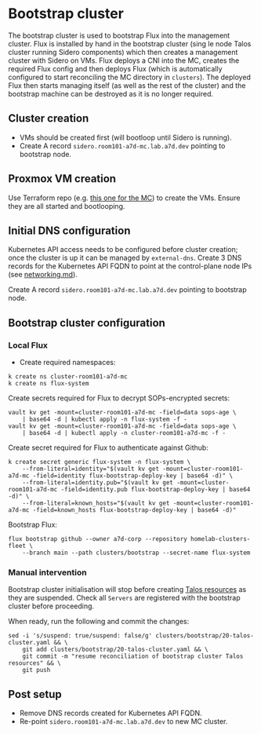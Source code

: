 # Bootstrap cluster

The bootstrap cluster is used to bootstrap Flux into the management cluster. Flux is installed by hand in the bootstrap cluster (sing  le node Talos cluster running Sidero components) which then creates a management cluster with Sidero on VMs. Flux deploys a CNI into the MC, creates the required Flux config and then deploys Flux (which is automatically configured to start reconciling the MC directory in `clusters`). The deployed Flux then starts managing itself (as well as the rest of the cluster) and the bootstrap machine can be destroyed as it is no longer required.

## Cluster creation

- VMs should be created first (will bootloop until Sidero is running).
- Create A record `sidero.room101-a7d-mc.lab.a7d.dev` pointing to bootstrap node.

## Proxmox VM creation

Use Terraform repo (e.g. [this one for the MC](https://github.com/a7d-corp/homelab-k8s-cluster-room101-a7d-mc/)) to create the VMs. Ensure they are all started and bootlooping.

## Initial DNS configuration

Kubernetes API access needs to be configured before cluster creation; once the cluster is up it can be managed by `external-dns`. Create 3 DNS records for the Kubernetes API FQDN to point at the control-plane node IPs (see [networking.md](networking.md)).

Create A record `sidero.room101-a7d-mc.lab.a7d.dev` pointing to bootstrap node.

## Bootstrap cluster configuration

### Local Flux

- Create required namespaces:

```
k create ns cluster-room101-a7d-mc
k create ns flux-system
```

Create secrets required for Flux to decrypt SOPs-encrypted secrets:

```
vault kv get -mount=cluster-room101-a7d-mc -field=data sops-age \
	| base64 -d | kubectl apply -n flux-system -f -
vault kv get -mount=cluster-room101-a7d-mc -field=data sops-age \
	| base64 -d | kubectl apply -n cluster-room101-a7d-mc -f -
```

Create secret required for Flux to authenticate against Github:

```
k create secret generic flux-system -n flux-system \
	--from-literal=identity="$(vault kv get -mount=cluster-room101-a7d-mc -field=identity flux-bootstrap-deploy-key | base64 -d)" \
	--from-literal=identity.pub="$(vault kv get -mount=cluster-room101-a7d-mc -field=identity.pub flux-bootstrap-deploy-key | base64 -d)" \
	--from-literal=known_hosts="$(vault kv get -mount=cluster-room101-a7d-mc -field=known_hosts flux-bootstrap-deploy-key | base64 -d)"
```

Bootstrap Flux:

```
flux bootstrap github --owner a7d-corp --repository homelab-clusters-fleet \
	--branch main --path clusters/bootstrap --secret-name flux-system
```

### Manual intervention

Bootstrap cluster initialisation will stop before creating [Talos resources](/clusters/bootstrap/20-talos-cluster.yaml) as they are suspended. Check all `Servers` are registered with the bootstrap cluster before proceeding.

When ready, run the following and commit the changes:

```
sed -i 's/suspend: true/suspend: false/g' clusters/bootstrap/20-talos-cluster.yaml && \
    git add clusters/bootstrap/20-talos-cluster.yaml && \
    git commit -m "resume reconciliation of bootstrap cluster Talos resources" && \
    git push
```

## Post setup

- Remove DNS records created for Kubernetes API FQDN.
- Re-point `sidero.room101-a7d-mc.lab.a7d.dev` to new MC cluster.

